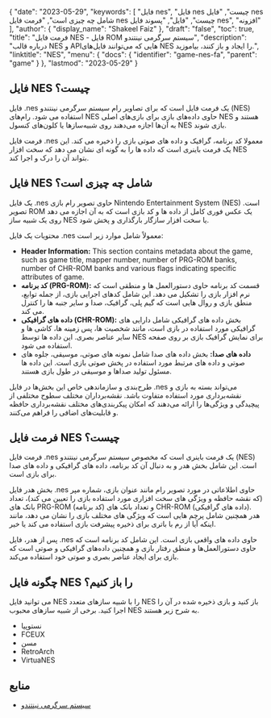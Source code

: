 {
  "date": "2023-05-29",
  "keywords": [
"فایل nes",
"فایل nes چیست",
"فایل nes شامل چه چیزی است",
"فرمت فایل nes چیست",
"فایل",
"پسوند فایل nes",
"افزونه"
],
  "author": {
    "display_name": "Shakeel Faiz"
},
  "draft": "false",
  "toc": true,
  "title": "فرمت فایل NES - فایل ROM سیستم سرگرمی نینتندو",
  "description": "درباره قالب NES و APIهایی که می‌توانند فایل‌های NES را ایجاد و باز کنند، بیاموزید.",
  "linktitle": "NES",
  "menu": {
    "docs": {
      "identifier": "game-nes-fa",
      "parent": "game"
}
},
  "lastmod": "2023-05-29"
}

## فایل NES چیست؟

فایل .nes یک فرمت فایل است که برای تصاویر رام سیستم سرگرمی نینتندو (NES) استفاده می شود. رام‌های NES حاوی داده‌های بازی برای بازی‌های اصلی NES هستند و به آن‌ها اجازه می‌دهند روی شبیه‌سازها یا کلون‌های کنسول NES بازی شوند.

فرمت فایل .nes معمولا کد برنامه، گرافیک و داده های صوتی بازی را ذخیره می کند. این یک فرمت باینری است که داده ها را به گونه ای نشان می دهد که سخت افزار NES بتواند آن را درک و اجرا کند.

## فایل NES شامل چه چیزی است؟

یک فایل .nes حاوی تصویر رام بازی Nintendo Entertainment System (NES) است. تصویر ROM یک عکس فوری کامل از داده ها و کد بازی است که به آن اجازه می دهد روی یک شبیه ساز NES یا سخت افزار سازگار بارگذاری و پخش شود.

محتویات یک فایل .nes معمولاً شامل موارد زیر است:

- **Header Information:** This section contains metadata about the game, such as game title, mapper number, number of PRG-ROM banks, number of CHR-ROM banks and various flags indicating specific attributes of game.
- **کد برنامه (PRG-ROM):** قسمت کد برنامه حاوی دستورالعمل ها و منطقی است که نرم افزار بازی را تشکیل می دهد. این شامل کدهای اجرایی بازی، از جمله توابع، منطق بازی و روال هایی است که گیم پلی، گرافیک، صدا و سایر جنبه ها را کنترل می کند.
- **داده های گرافیکی (CHR-ROM):** بخش داده های گرافیکی شامل دارایی های گرافیکی مورد استفاده در بازی است، مانند شخصیت ها، پس زمینه ها، کاشی ها و سایر عناصر بصری. این داده ها توسط NES برای نمایش گرافیک بازی بر روی صفحه استفاده می شود.
- **داده های صدا:** بخش داده های صدا شامل نمونه های صوتی، موسیقی، جلوه های صوتی و داده های مرتبط مورد استفاده در پخش صوتی بازی است. این داده ها مسئول تولید صداها و موسیقی در طول بازی هستند.

طرح‌بندی و سازماندهی خاص این بخش‌ها در فایل .nes می‌تواند بسته به بازی و نقشه‌برداری مورد استفاده متفاوت باشد. نقشه‌برداران مختلف سطوح مختلفی از پیچیدگی و ویژگی‌ها را ارائه می‌دهند که امکان پیکربندی‌های مختلف نقشه‌برداری حافظه و قابلیت‌های اضافی را فراهم می‌کنند.

## فرمت فایل NES چیست؟

فرمت فایل .nes یک فرمت باینری است که مخصوص سیستم سرگرمی نینتندو (NES) است. این شامل بخش هدر و به دنبال آن کد برنامه، داده های گرافیکی و داده های صدا برای بازی است.

بخش هدر فایل .nes حاوی اطلاعاتی در مورد تصویر رام مانند عنوان بازی، شماره مپر (که نقشه حافظه و ویژگی های سخت افزاری مورد استفاده بازی را تعیین می کند)، تعداد بانک های PRG-ROM (کد برنامه) و تعداد بانک های CHR-ROM (داده های گرافیکی). هدر همچنین شامل پرچم هایی است که ویژگی های مختلف بازی را نشان می دهد، مانند اینکه آیا از رم با باتری برای ذخیره پیشرفت بازی استفاده می کند یا خیر.

پس از هدر، فایل .nes حاوی داده های واقعی بازی است. این شامل کد برنامه است که حاوی دستورالعمل‌ها و منطق رفتار بازی و همچنین داده‌های گرافیکی و صوتی است که بازی برای ایجاد عناصر بصری و صوتی خود استفاده می‌کند.

## چگونه فایل NES را باز کنیم؟

می توانید فایل NES را با شبیه سازهای متعدد NES باز کنید و بازی ذخیره شده در آن را اجرا کنید. برخی از شبیه سازهای محبوب NES به شرح زیر هستند.

- نستوپیا
- FCEUX
- مسن
- RetroArch
- VirtuaNES

## منابع
* [سیستم سرگرمی نینتندو](https://en.wikipedia.org/wiki/Nintendo_Entertainment_System)


